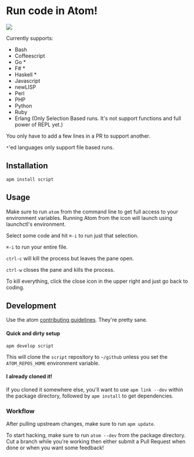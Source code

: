 # Run code in Atom!

![](https://f.cloud.github.com/assets/836375/2359256/844b39ba-a615-11e3-9732-d6a0cd5694a0.gif)

Currently supports:

  * Bash
  * Coffeescript
  * Go *
  * F# *
  * Haskell *
  * Javascript
  * newLISP
  * Perl
  * PHP
  * Python
  * Ruby
  * Erlang (Only Selection Based runs. It's not support functions and full power of REPL yet.)

You only have to add a few lines in a PR to support another.

`*`'ed languages only support file based runs.

## Installation

`apm install script`

## Usage

Make sure to run `atom` from the command line to get full access to your environment variables. Running Atom from the icon will launch using launchctl's environment.

Select some code and hit `⌘-i` to run just that selection.

`⌘-i` to run your entire file.

`ctrl-c` will kill the process but leaves the pane open.

`ctrl-w` closes the pane and kills the process.

To kill everything, click the close icon in the upper right and just go back to
coding.

## Development

Use the atom [contributing guidelines](https://atom.io/docs/latest/contributing).
They're pretty sane.

#### Quick and dirty setup

`apm develop script`

This will clone the `script` repository to `~/github` unless you set the
`ATOM_REPOS_HOME` environment variable.

#### I already cloned it!

If you cloned it somewhere else, you'll want to use `apm link --dev` within the
package directory, followed by `apm install` to get dependencies.

### Workflow

After pulling upstream changes, make sure to run `apm update`.

To start hacking, make sure to run `atom --dev` from the package directory.
Cut a branch while you're working then either submit a Pull Request when done
or when you want some feedback!
